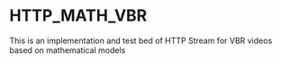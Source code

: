 # HTTP_MATH_VBR
This is an implementation and test bed of HTTP Stream for VBR videos based on mathematical models
